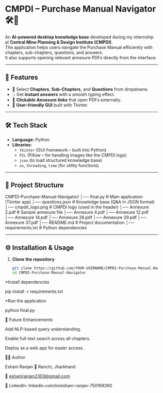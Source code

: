 # CMPDI – Purchase Manual Navigator 🛠️📖

An **AI-powered desktop knowledge base** developed during my internship at **Central Mine Planning & Design Institute (CMPDI)**.  
The application helps users navigate the Purchase Manual efficiently with chapters, sub-chapters, questions, and answers.  
It also supports opening relevant annexure PDFs directly from the interface.

---

## 🚀 Features
- 📘 Select **Chapters**, **Sub-Chapters**, and **Questions** from dropdowns.  
- 💡 Get **instant answers** with a smooth typing effect.  
- 🔗 **Clickable Annexure links** that open PDFs externally.  
- 🎨 **User-friendly GUI** built with Tkinter.  

---

## 🛠️ Tech Stack
- **Language:** Python  
- **Libraries:**  
  - `tkinter` (GUI framework – built into Python)  
  - `PIL` (Pillow – for handling images like the CMPDI logo)  
  - `json` (to load structured knowledge base)  
  - `os`, `threading`, `time` (for utility functions)  

---

## 📂 Project Structure

CMPDI-Purchase-Manual-Navigator/
│── final.py # Main application (Tkinter app)
│── questions.json # Knowledge base (Q&A in JSON format)
│── cmpdil_logo.png # CMPDI logo (used in the header)
│── Annexure 2.pdf # Sample annexure file
│── Annexure 4.pdf
│── Annexure 12.pdf
│── Annexure 14.pdf
│── Annexure 28.pdf
│── Annexure 29.pdf
│── Annexure 37.pdf
│── README.md # Project documentation
│── requirements.txt # Python dependencies




---

## ⚙️ Installation & Usage
1. **Clone the repository**
   ```bash
   git clone https://github.com/YOUR-USERNAME/CMPDI-Purchase-Manual-Navigator.git
   cd CMPDI-Purchase-Manual-Navigator

*Install dependencies

pip install -r requirements.txt

*Run the application

python final.py

🎯 Future Enhancements

Add NLP-based query understanding.

Enable full-text search across all chapters.

Deploy as a web app for easier access.

👩‍💻 Author

Eshani Ranjan
📍 Ranchi, Jharkhand

📧 eshaniranjan2303@gmail.com

🔗 LinkedIn: linkedin.com/in/eshani-ranjan-750169260 
